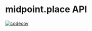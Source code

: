 # midpoint.place API

[![codecov](https://codecov.io/gh/championswimmer/api.midpoint.place/graph/badge.svg?token=PYTQV9APHD)](https://codecov.io/gh/championswimmer/api.midpoint.place) 
